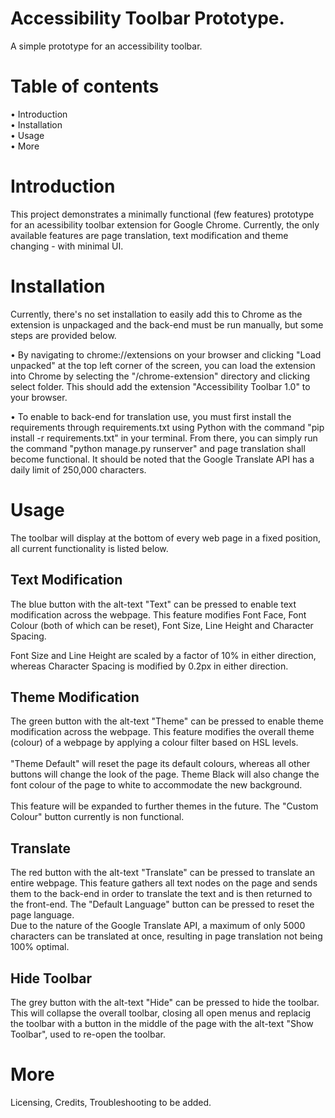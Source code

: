 # Accessibility Toolbar Prototype.
A simple prototype for an accessibility toolbar.

# Table of contents
• Introduction<br>
• Installation<br>
• Usage<br>
• More

# Introduction
This project demonstrates a minimally functional (few features) prototype for an acessibility toolbar extension for Google Chrome. Currently, the only available features are page translation, text modification and theme changing - with minimal UI.

# Installation
Currently, there's no set installation to easily add this to Chrome as the extension is unpackaged and the back-end must be run manually, but some steps are provided below.

• By navigating to chrome://extensions on your browser and clicking "Load unpacked" at the top left corner of the screen, you can load the extension into Chrome by selecting the "/chrome-extension" directory and clicking select folder. This should add the extension "Accessibility Toolbar 1.0" to your browser.<br>

• To enable to back-end for translation use, you must first install the requirements through requirements.txt using Python with the command "pip install -r requirements.txt" in your terminal. From there, you can simply run the command "python manage.py runserver" and page translation shall become functional. It should be noted that the Google Translate API has a daily limit of 250,000 characters.

# Usage
The toolbar will display at the bottom of every web page in a fixed position, all current functionality is listed below.

## Text Modification
The blue button with the alt-text "Text" can be pressed to enable text modification across the webpage. This feature modifies Font Face, Font Colour (both of which can be reset), Font Size, Line Height and Character Spacing.<br>

Font Size and Line Height are scaled by a factor of 10% in either direction, whereas Character Spacing is modified by 0.2px in either direction.

## Theme Modification
The green button with the alt-text "Theme" can be pressed to enable theme modification across the webpage. This feature modifies the overall theme (colour) of a webpage by applying a colour filter based on HSL levels.<br><br>
"Theme Default" will reset the page its default colours, whereas all other buttons will change the look of the page. Theme Black will also change the font colour of the page to white to accommodate the new background.<br><br>
This feature will be expanded to further themes in the future. The "Custom Colour" button currently is non functional.

## Translate
The red button with the alt-text "Translate" can be pressed to translate an entire webpage. This feature gathers all text nodes on the page and sends them to the back-end in order to translate the text and is then returned to the front-end. The "Default Language" button can be pressed to reset the page language.<br>
Due to the nature of the Google Translate API, a maximum of only 5000 characters can be translated at once, resulting in page translation not being 100% optimal.

## Hide Toolbar
The grey button with the alt-text "Hide" can be pressed to hide the toolbar. This will collapse the overall toolbar, closing all open menus and replacig the toolbar with a button in the middle of the page with the alt-text "Show Toolbar", used to re-open the toolbar.

# More
Licensing, Credits, Troubleshooting to be added.